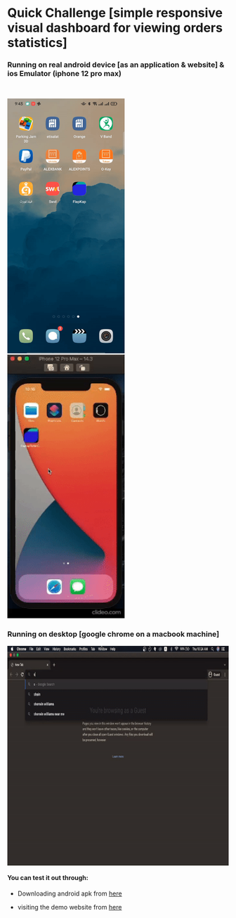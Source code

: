 # Quick Challenge [simple responsive visual dashboard for viewing orders statistics]


  
### Running on real android device [as an application & website] & ios Emulator (iphone 12 pro max)

<br>

<p float="center">
  <img  alt="GIF" src="readme-assets/flapkap-mobile.gif" height="580" />
  <b style="word-space:2em">&nbsp;&nbsp;&nbsp;&nbsp;&nbsp;&nbsp;&nbsp;&nbsp;</b>
  <img  alt="GIF" src="readme-assets/flapkap-ios.gif" height="600" />
</p>



### Running on desktop [google chrome on a macbook machine]

<img align="center" alt="GIF" src="readme-assets/flapkap-web.gif" height="500" />


#### You can test it out through:

 - Downloading android apk from [here][apk]
 
 - visiting the demo website from [here][website]


[apk]: https://drive.google.com/file/d/1-EExxuXaAfYfU_y94nQG68tM8YFogkFr/view?usp=sharing
[website]: https://00ahmedmokhtar00.github.io/quick-challenge/
